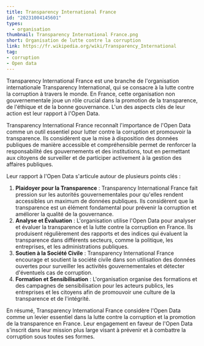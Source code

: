 ```yaml
---
title: Transparency International France
id: "20231004145601"
types:
  - organisation
thumbnail: Transparency International France.png
short: Organisation de lutte contre la corruption 
link: https://fr.wikipedia.org/wiki/Transparency_International
tag:
- corruption
- Open data
---
```

Transparency International France est une branche de l'organisation internationale Transparency International, qui se consacre à la lutte contre la corruption à travers le monde. En France, cette organisation non gouvernementale joue un rôle crucial dans la promotion de la transparence, de l'éthique et de la bonne gouvernance. L'un des aspects clés de leur action est leur rapport à l'Open Data.

Transparency International France reconnaît l'importance de l'Open Data comme un outil essentiel pour lutter contre la corruption et promouvoir la transparence. Ils considèrent que la mise à disposition des données publiques de manière accessible et compréhensible permet de renforcer la responsabilité des gouvernements et des institutions, tout en permettant aux citoyens de surveiller et de participer activement à la gestion des affaires publiques.

Leur rapport à l'Open Data s'articule autour de plusieurs points clés :

1.  **Plaidoyer pour la Transparence** : Transparency International France fait pression sur les autorités gouvernementales pour qu'elles rendent accessibles un maximum de données publiques. Ils considèrent que la transparence est un élément fondamental pour prévenir la corruption et améliorer la qualité de la gouvernance.
2.  **Analyse et Évaluation** : L'organisation utilise l'Open Data pour analyser et évaluer la transparence et la lutte contre la corruption en France. Ils produisent régulièrement des rapports et des indices qui évaluent la transparence dans différents secteurs, comme la politique, les entreprises, et les administrations publiques.
3.  **Soutien à la Société Civile** : Transparency International France encourage et soutient la société civile dans son utilisation des données ouvertes pour surveiller les activités gouvernementales et détecter d'éventuels cas de corruption.
4.  **Formation et Sensibilisation** : L'organisation organise des formations et des campagnes de sensibilisation pour les acteurs publics, les entreprises et les citoyens afin de promouvoir une culture de la transparence et de l'intégrité.

En résumé, Transparency International France considère l'Open Data comme un levier essentiel dans la lutte contre la corruption et la promotion de la transparence en France. Leur engagement en faveur de l'Open Data s'inscrit dans leur mission plus large visant à prévenir et à combattre la corruption sous toutes ses formes.
